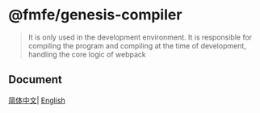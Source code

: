 # @fmfe/genesis-compiler
> It is only used in the development environment. It is responsible for compiling the program and compiling at the time of development, handling the core logic of webpack

## Document
[简体中文](https://fmfe.github.io/genesis-docs/guide/)| [English](https://anish2690.github.io/genesis-docs-en/)
